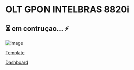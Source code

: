 # OLT GPON INTELBRAS 8820i

## ⏳ em contruçao... ⚡

![image](https://user-images.githubusercontent.com/23584038/127916069-be8b7275-aa47-4a20-9e24-200fa3f80fb8.png)

[Template](./contents/OLT_INTELBRAS_8820i.xml)

[Dashboard](contents/OLT_INTELBRAS_8820i.xml)
